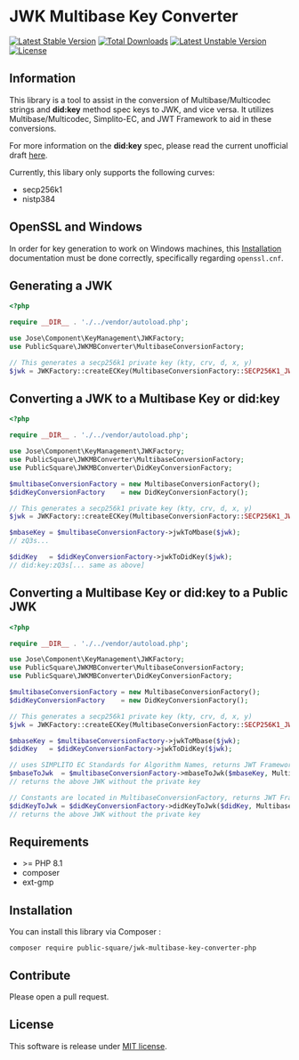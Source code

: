 JWK Multibase Key Converter
=================

[![Latest Stable Version](https://poser.pugx.org/public-square/jwk-multibase-key-converter-php/v/stable.png)](https://packagist.org/packages/public-square/jwk-multibase-key-converter-php)
[![Total Downloads](https://poser.pugx.org/public-square/jwk-multibase-key-converter-php/downloads.png)](https://packagist.org/packages/public-square/jwk-multibase-key-converter-php)
[![Latest Unstable Version](https://poser.pugx.org/public-square/jwk-multibase-key-converter-php/v/unstable.png)](https://packagist.org/packages/public-square/jwk-multibase-key-converter-php)
[![License](https://poser.pugx.org/public-square/jwk-multibase-key-converter-php/license.png)](https://packagist.org/packages/public-square/jwk-multibase-key-converter-php)

## Information

This library is a tool to assist in the conversion of Multibase/Multicodec strings and **did:key** method spec keys to JWK, and vice versa. It utilizes Multibase/Multicodec, Simplito-EC, and JWT Framework to aid in these conversions.

For more information on the **did:key** spec, please read the current unofficial draft [here](https://w3c-ccg.github.io/did-method-key/).

Currently, this libary only supports the following curves:

 - secp256k1
 - nistp384

## OpenSSL and Windows

In order for key generation to work on Windows machines, this [Installation](https://www.php.net/manual/en/openssl.installation.php) documentation must be done correctly, specifically regarding `openssl.cnf`.

## Generating a JWK
```php
<?php

require __DIR__ . './../vendor/autoload.php';

use Jose\Component\KeyManagement\JWKFactory;
use PublicSquare\JWKMBConverter\MultibaseConversionFactory;

// This generates a secp256k1 private key (kty, crv, d, x, y)
$jwk = JWKFactory::createECKey(MultibaseConversionFactory::SECP256K1_JWK_CURVE);
```

## Converting a JWK to a Multibase Key or did:key
```php
<?php

require __DIR__ . './../vendor/autoload.php';

use Jose\Component\KeyManagement\JWKFactory;
use PublicSquare\JWKMBConverter\MultibaseConversionFactory;
use PublicSquare\JWKMBConverter\DidKeyConversionFactory;

$multibaseConversionFactory = new MultibaseConversionFactory();
$didKeyConversionFactory    = new DidKeyConversionFactory();

// This generates a secp256k1 private key (kty, crv, d, x, y)
$jwk = JWKFactory::createECKey(MultibaseConversionFactory::SECP256K1_JWK_CURVE);

$mbaseKey = $multibaseConversionFactory->jwkToMbase($jwk);
// zQ3s...

$didKey   = $didKeyConversionFactory->jwkToDidKey($jwk);
// did:key:zQ3s[... same as above]
```

## Converting a Multibase Key or did:key to a Public JWK
```php
<?php

require __DIR__ . './../vendor/autoload.php';

use Jose\Component\KeyManagement\JWKFactory;
use PublicSquare\JWKMBConverter\MultibaseConversionFactory;
use PublicSquare\JWKMBConverter\DidKeyConversionFactory;

$multibaseConversionFactory = new MultibaseConversionFactory();
$didKeyConversionFactory    = new DidKeyConversionFactory();

// This generates a secp256k1 private key (kty, crv, d, x, y)
$jwk = JWKFactory::createECKey(MultibaseConversionFactory::SECP256K1_JWK_CURVE);

$mbaseKey = $multibaseConversionFactory->jwkToMbase($jwk);
$didKey   = $didKeyConversionFactory->jwkToDidKey($jwk);

// uses SIMPLITO EC Standards for Algorithm Names, returns JWT Framework Public JWK
$mbaseToJwk  = $multibaseConversionFactory->mbaseToJwk($mbaseKey, MultibaseConversionFactory::SIMPLITO_SECP256K1_FORM);
// returns the above JWK without the private key

// Constants are located in MultibaseConversionFactory, returns JWT Framework Public JWK
$didKeyToJwk = $didKeyConversionFactory->didKeyToJwk($didKey, MultibaseConversionFactory::SIMPLITO_SECP256K1_FORM);
// returns the above JWK without the private key
```

## Requirements

* \>= PHP 8.1
* composer
* ext-gmp

## Installation

You can install this library via Composer :

`composer require public-square/jwk-multibase-key-converter-php`

## Contribute

Please open a pull request.

## License

This software is release under [MIT license](LICENSE).

